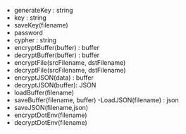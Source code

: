 - generateKey : string
- key : string
- saveKey(filename)
- password
- cypher : string
- encryptBuffer(buffer) : buffer
- decryptBuffer(buffer) : buffer
- encryptFile(srcFilename, dstFilename)
- decryptFile(srcFilename, dstFilename)
- encryptJSON(data) : buffer
- decryptJSON(buffer): JSON
- loadBuffer(filename)
- saveBuffer(filename, buffer)
  -LoadJSON(filename) : json
- saveJSON(filename,json)
- encryptDotEnv(filename)
- decryptDotEnv(filename)
